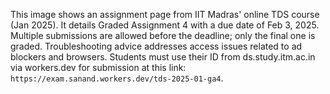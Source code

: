 This image shows an assignment page from IIT Madras' online TDS course (Jan 2025). It details Graded Assignment 4 with a due date of Feb 3, 2025. Multiple submissions are allowed before the deadline; only the final one is graded. Troubleshooting advice addresses access issues related to ad blockers and browsers. Students must use their ID from ds.study.itm.ac.in via workers.dev for submission at this link: `https://exam.sanand.workers.dev/tds-2025-01-ga4`.